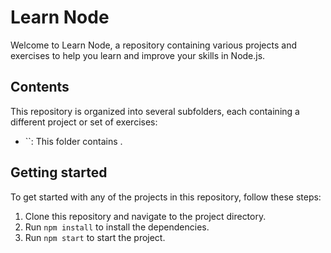 Learn Node
==========

Welcome to Learn Node, a repository containing various projects and exercises to help you learn and improve your skills in Node.js.

Contents
--------

This repository is organized into several subfolders, each containing a different project or set of exercises:

-   ``: This folder contains .

Getting started
---------------

To get started with any of the projects in this repository, follow these steps:

1.  Clone this repository and navigate to the project directory.
2.  Run `npm install` to install the dependencies.
3.  Run `npm start` to start the project.
